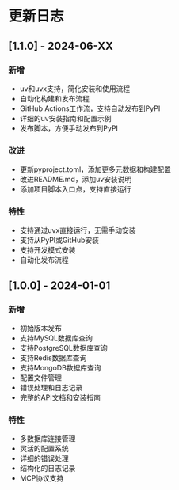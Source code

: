 # 更新日志

## [1.1.0] - 2024-06-XX

### 新增
- uv和uvx支持，简化安装和使用流程
- 自动化构建和发布流程
- GitHub Actions工作流，支持自动发布到PyPI
- 详细的uv安装指南和配置示例
- 发布脚本，方便手动发布到PyPI

### 改进
- 更新pyproject.toml，添加更多元数据和构建配置
- 改进README.md，添加uv安装说明
- 添加项目脚本入口点，支持直接运行

### 特性
- 支持通过uvx直接运行，无需手动安装
- 支持从PyPI或GitHub安装
- 支持开发模式安装
- 自动化发布流程

## [1.0.0] - 2024-01-01

### 新增
- 初始版本发布
- 支持MySQL数据库查询
- 支持PostgreSQL数据库查询
- 支持Redis数据库查询
- 支持MongoDB数据库查询
- 配置文件管理
- 错误处理和日志记录
- 完整的API文档和安装指南

### 特性
- 多数据库连接管理
- 灵活的配置系统
- 详细的错误处理
- 结构化的日志记录
- MCP协议支持